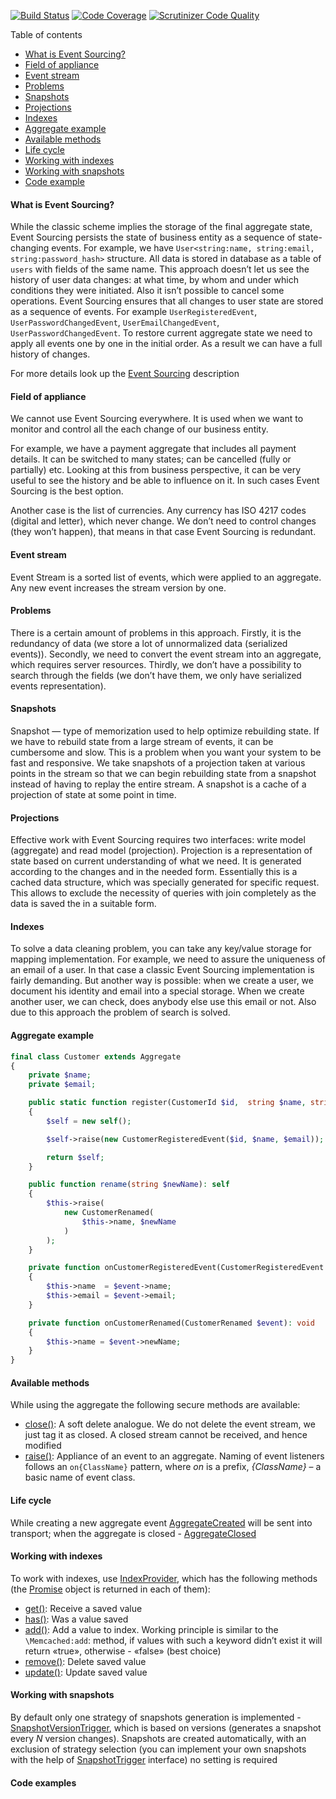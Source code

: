 [![Build Status](https://travis-ci.org/php-service-bus/module-event-sourcing.svg?branch=master)](https://travis-ci.org/php-service-bus/module-event-sourcing)
[![Code Coverage](https://scrutinizer-ci.com/g/php-service-bus/module-event-sourcing/badges/coverage.png?b=master)](https://scrutinizer-ci.com/g/php-service-bus/module-event-sourcing/?branch=master)
[![Scrutinizer Code Quality](https://scrutinizer-ci.com/g/php-service-bus/module-event-sourcing/badges/quality-score.png?b=master)](https://scrutinizer-ci.com/g/php-service-bus/module-event-sourcing/?branch=master)

Table of contents
* [What is Event Sourcing?]()
* [Field of appliance]()
* [Event stream]()
* [Problems]()
* [Snapshots]()
* [Projections]()
* [Indexes]()
* [Aggregate example]()
* [Available methods]()
* [Life cycle]()
* [Working with indexes]()
* [Working with snapshots]()
* [Code example]()

#### What is Event Sourcing?
While the classic scheme implies the storage of the final aggregate state, Event Sourcing persists the state of business entity as a sequence of state-changing events. For example, we have ```User<string:name, string:email, string:password_hash>``` structure. All data is stored in database as a table of ```users``` with fields of the same name. This approach doesn’t let us see the history of user data changes: at what time, by whom and under which conditions they were initiated. Also it isn’t possible to cancel some operations. Event Sourcing ensures that all changes to user state are stored as a sequence of events. For example ```UserRegisteredEvent```, ```UserPasswordChangedEvent```, ```UserEmailChangedEvent```, ```UserPasswordChangedEvent```. To restore current aggregate state we need to apply all events one by one in the initial order. As a result we can have a full history of changes.

For more details look up the [Event Sourcing](https://microservices.io/patterns/data/event-sourcing.html) description

#### Field of appliance
We cannot use Event Sourcing everywhere. It is used when we want to monitor and control all the each change of our business entity.

For example, we have a payment aggregate that includes all payment details. It can be switched to many states; can be cancelled (fully or partially) etc. Looking at this from business perspective, it can be very useful to see the history and be able to influence on it. In such cases Event Sourcing is the best option.

Another case is the list of currencies. Any currency has ISO 4217 codes (digital and letter), which never change. We don’t need to control changes (they won’t happen), that means in that case Event Sourcing is redundant.

#### Event stream
Event Stream is a sorted list of events, which were applied to an aggregate. Any new event increases the stream version by one.

#### Problems
There is a certain amount of problems in this approach. Firstly, it is the redundancy of data (we store a lot of unnormalized data (serialized events)). Secondly, we need to convert the event stream into an aggregate, which requires server resources. Thirdly, we don’t have a possibility to search through the fields (we don’t have them, we only have serialized events representation).

#### Snapshots
Snapshot — type of memorization used to help optimize rebuilding state. If we have to rebuild state from a large stream of events, it can be cumbersome and slow. This is a problem when you want your system to be fast and responsive. We take snapshots of a projection taken at various points in the stream so that we can begin rebuilding state from a snapshot instead of having to replay the entire stream. A snapshot is a cache of a projection of state at some point in time.

#### Projections
Effective work with Event Sourcing requires two interfaces: write model (aggregate) and read model (projection). Projection is a representation of state based on current understanding of what we need. It is generated according to the changes and in the needed form. Essentially this is a cached data structure, which was specially generated for specific request. This allows to exclude the necessity of queries with join completely as the data is saved the in a suitable form.

#### Indexes
To solve a data cleaning problem, you can take any key/value storage for mapping implementation. For example, we need to assure the uniqueness of an email of a user. In that case a classic Event Sourcing implementation is fairly demanding. But another way is possible: when we create a user, we document his identity and email into a special storage. When we create another user, we can check, does anybody else use this email or not. Also due to this approach the problem of search is solved.

#### Aggregate example
```php
final class Customer extends Aggregate
{
    private $name;
    private $email;

    public static function register(CustomerId $id,  string $name, string $email): self
    {
        $self = new self();

        $self->raise(new CustomerRegisteredEvent($id, $name, $email));

        return $self;
    }

    public function rename(string $newName): self
    {
        $this->raise(
            new CustomerRenamed(
                $this->name, $newName
            )
        );
    }

    private function onCustomerRegisteredEvent(CustomerRegisteredEvent $event): void
    {
        $this->name  = $event->name;
        $this->email = $event->email;
    }

    private function onCustomerRenamed(CustomerRenamed $event): void
    {
        $this->name = $event->newName;
    }
}
```
#### Available methods
While using the aggregate the following secure methods are available:
* [close()](): A soft delete analogue. We do not delete the event stream, we just tag it as closed. A closed stream cannot be received, and hence modified
* [raise()](): Appliance of an event to an aggregate. Naming of event listeners follows an ```on{ClassName}``` pattern, where *on* is a prefix, *{ClassName}* – a basic name of event class.

#### Life cycle
While creating a new aggregate event [AggregateCreated]() will be sent into transport;  when the aggregate is closed - [AggregateClosed]()

#### Working with indexes
To work with indexes, use [IndexProvider](https://github.com/mmasiukevich/service-bus/blob/master/src/IndexProvider.php), which has the following methods  (the [Promise](https://github.com/amphp/amp/blob/master/lib/Promise.php) object is returned in each of them):
* [get()](): Receive a saved value
* [has()](): Was a value saved
* [add()](): Add a value to index. Working principle is similar to the ```\Memcached:add```: method, if values with such a keyword didn’t exist it will return «true», otherwise - «false» (best choice)
* [remove()](): Delete saved value
* [update()](): Update saved value

#### Working with snapshots
By default only one strategy of snapshots generation is implemented - [SnapshotVersionTrigger](), which is based on versions (generates a snapshot every *N* version changes). Snapshots are created automatically, with an exclusion of strategy selection (you can implement your own snapshots with the help of  [SnapshotTrigger]() interface) no setting is required

#### Code examples
```php

```